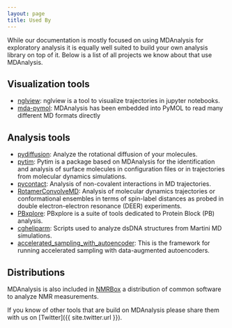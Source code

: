 ```yaml
---
layout: page
title: Used By
---
```


While our documentation is mostly focused on using MDAnalysis for exploratory
analysis it is equally well suited to build your own analysis library on top of
it. Below is a list of all projects we know about that use MDAnalysis.

## Visualization tools

- [nglview](https://github.com/arose/nglview): nglview is a tool to visualize
   trajectories in jupyter notebooks.
- [mda-pymol](https://nms.kcl.ac.uk/lorenz.lab/wp/index.php/2019/04/17/mda-pymol/):
   MDAnalysis has been embedded into PyMOL to read many different MD formats
   directly

## Analysis tools

-  [pydiffusion](https://github.com/bio-phys/pydiffusion): Analyze the
   rotational diffusion of your molecules.
-  [pytim](https://marcello-sega.github.io/pytim/): Pytim is a package based on
   MDAnalysis for the identification and analysis of surface molecules in
   configuration files or in trajectories from molecular dynamics simulations.
-  [pycontact](https://github.com/maxscheurer/pycontact): Analysis of
   non-covalent interactions in MD trajectories.
-  [RotamerConvolveMD](https://github.com/MDAnalysis/RotamerConvolveMD):
   Analysis of molecular dynamics trajectories or conformational ensembles in
   terms of spin-label distances as probed in double electron-electron resonance
   (DEER) experiments.
-  [PBxplore](https://github.com/pierrepo/PBxplore): PBxplore is a suite of
   tools dedicated to Protein Block (PB) analysis.
-  [cgheliparm](https://github.com/ifaust83/cgheliparm): Scripts used to analyze
   dsDNA structures from Martini MD simulations.
-  [accelerated_sampling_with_autoencoder](https://github.com/weiHelloWorld/accelerated_sampling_with_autoencoder):
   This is the framework for running accelerated sampling with data-augmented
   autoencoders.

## Distributions

MDAnalysis is also included in [NMRBox](https://nmrbox.org/) a distribution of
common software to analyze NMR measurements.


If you know of other tools that are build on MDAnalysis please share them with
us on [Twitter]({{ site.twitter.url }}).

